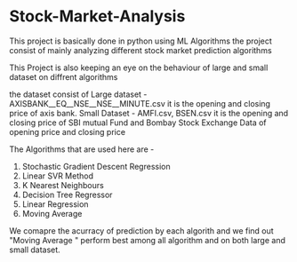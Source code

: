 # Stock-Market-Analysis
This project is basically done in python using ML Algorithms the project consist of mainly analyzing different stock market prediction algorithms


This Project is also keeping an eye on the behaviour of large and small dataset on diffrent algorithms


the dataset consist of 
Large dataset  - AXISBANK__EQ__NSE__NSE__MINUTE.csv
                it is the opening and closing price of axis bank.
Small Dataset -  AMFI.csv, BSEN.csv
                it is the opening and closing price of SBI mutual Fund
                and Bombay Stock Exchange Data of opening price and closing price
                
               
The Algorithms that are used here are - 

1. Stochastic Gradient Descent Regression 
2. Linear SVR Method
3. K Nearest Neighbours
4. Decision Tree Regressor
5. Linear Regression
6. Moving Average


We comapre the acurracy of prediction by each algorith and we find out "Moving Average " perform best among all algorithm and on both large and small dataset.
